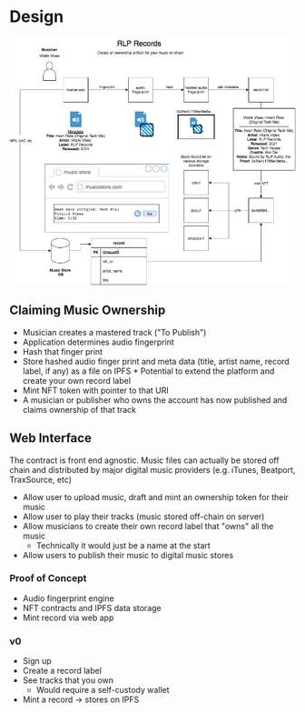 # Design

![design](./rlp-records-design.png)

## Claiming Music Ownership
* Musician creates a mastered track ("To Publish")
* Application determines audio fingerprint
* Hash that finger print
* Store hashed audio finger print and meta data (title, artist name, record label, if any) as a file on IPFS
		* Potential to extend the platform and create your own record label 
* Mint NFT token with pointer to that URI 
* A musician or publisher who owns the account has now published and claims ownership of that track

## Web Interface
The contract is front end agnostic. Music files can actually be stored off chain and distributed by major digital music providers (e.g. iTunes, Beatport, TraxSource, etc)

* Allow user to upload music, draft and mint an ownership token for their music
* Allow user to play their tracks (music stored off-chain on server)
* Allow musicians to create their own record label that "owns" all the music
	 * Technically it would just be a name at the start
* Allow users to publish their music to digital music stores 

### Proof of Concept
* Audio fingerprint engine
* NFT contracts and IPFS data storage
* Mint record via web app

### v0
* Sign up
* Create a record label
* See tracks that you own
	 * Would require a self-custody wallet 
* Mint a record -> stores on IPFS
